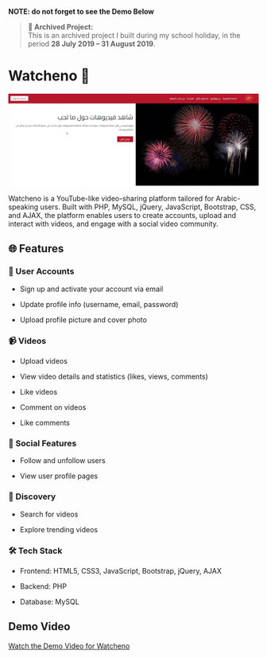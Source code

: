 **NOTE: do not forget to see the Demo Below**
> **📁 Archived Project:**  
> This is an archived project I built during my school holiday, in the period **28 July 2019 – 31 August 2019**.

# Watcheno 🎥

![screenshot](screen.png)

Watcheno is a YouTube-like video-sharing platform tailored for Arabic-speaking users. Built with PHP, MySQL, jQuery, JavaScript, Bootstrap, CSS, and AJAX, the platform enables users to create accounts, upload and interact with videos, and engage with a social video community.

## 🌐 Features

### 🔐 User Accounts

- Sign up and activate your account via email

- Update profile info (username, email, password)

- Upload profile picture and cover photo

### 📹 Videos

- Upload videos

- View video details and statistics (likes, views, comments)

- Like videos

- Comment on videos

- Like comments

### 👥 Social Features

- Follow and unfollow users

- View user profile pages

### 🔎 Discovery

- Search for videos

- Explore trending videos

### 🛠️ Tech Stack

- Frontend: HTML5, CSS3, JavaScript, Bootstrap, jQuery, AJAX

- Backend: PHP

- Database: MySQL

## Demo Video

[Watch the Demo Video for Watcheno](https://drive.google.com/file/d/1xL_a_yk26Odu6gidOhxb4xzVmZ7IPspZ/view?usp=sharing)
